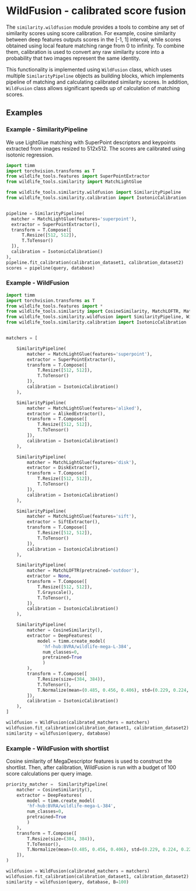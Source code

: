 # WildFusion - calibrated score fusion

The `similarity.wildfusion` module provides a tools to combine any set of similarity scores using score calibration. For example, cosine similarity between deep features outputs scores in the [-1, 1] interval, while scores obtained using local feature matching range from 0 to infinity. To combine them, calibration is used to convert any raw similarity score into a probability that two images represent the same identity.

This functionality is implemented using `WildFusion` class, which uses multiple `SimilarityPipeline` objects as building blocks, which implements pipeline of matching and calculating calibrated similarity scores. In addition, `WildFusion` class allows significant speeds up of calculation of matching scores.






## Examples
### Example - SimilarityPipeline

We use LightGlue matching with SuperPoint descriptors and keypoints extracted from images resized to
 512x512. The scores are calibrated using isotonic regression.

```Python
import timm
import torchvision.transforms as T
from wildlife_tools.features import SuperPointExtractor
from wildlife_tools.similarity import MatchLightGlue

from wildlife_tools.similarity.wildfusion import SimilarityPipeline
from wildlife_tools.similarity.calibration import IsotonicCalibration


pipeline = SimilarityPipeline(
  matcher = MatchLightGlue(features='superpoint'),
  extractor = SuperPointExtractor(),
  transform = T.Compose([
      T.Resize([512, 512]),
      T.ToTensor()
  ]),
  calibration = IsotonicCalibration()
),
pipeline.fit_calibration(calibration_dataset1, calibration_dataset2)
scores = pipeline(query, database)
```




### Example - WildFusion


```python
import timm
import torchvision.transforms as T
from wildlife_tools.features import *
from wildlife_tools.similarity import CosineSimilarity, MatchLOFTR, MatchLightGlue
from wildlife_tools.similarity.wildfusion import SimilarityPipeline, WildFusion
from wildlife_tools.similarity.calibration import IsotonicCalibration


matchers = [

    SimilarityPipeline(
        matcher = MatchLightGlue(features='superpoint'),
        extractor = SuperPointExtractor(),
        transform = T.Compose([
            T.Resize([512, 512]),
            T.ToTensor()
        ]),
        calibration = IsotonicCalibration()
    ),

    SimilarityPipeline(
        matcher = MatchLightGlue(features='aliked'),
        extractor = AlikedExtractor(),
        transform = T.Compose([
            T.Resize([512, 512]),
            T.ToTensor()
        ]),
        calibration = IsotonicCalibration()
    ),

    SimilarityPipeline(
        matcher = MatchLightGlue(features='disk'),
        extractor = DiskExtractor(),
        transform = T.Compose([
            T.Resize([512, 512]),
            T.ToTensor()
        ]),
        calibration = IsotonicCalibration()
    ),

    SimilarityPipeline(
        matcher = MatchLightGlue(features='sift'),
        extractor = SiftExtractor(),
        transform = T.Compose([
            T.Resize([512, 512]),
            T.ToTensor()
        ]),
        calibration = IsotonicCalibration()
    ),

    SimilarityPipeline(
        matcher = MatchLOFTR(pretrained='outdoor'),
        extractor = None,
        transform = T.Compose([
            T.Resize([512, 512]),
            T.Grayscale(),
            T.ToTensor(),
        ]),
        calibration = IsotonicCalibration()
    ),

    SimilarityPipeline(
        matcher = CosineSimilarity(),
        extractor = DeepFeatures(
            model = timm.create_model(
              'hf-hub:BVRA/wildlife-mega-L-384',
              num_classes=0,
              pretrained=True
              )
        ),
        transform = T.Compose([
            T.Resize(size=(384, 384)),
            T.ToTensor(),
            T.Normalize(mean=(0.485, 0.456, 0.406), std=(0.229, 0.224, 0.225)),
        ]),
        calibration = IsotonicCalibration()
    ),
]

wildfusion = WildFusion(calibrated_matchers = matchers)
wildfusion.fit_calibration(calibration_dataset1, calibration_dataset2)
similarity = wildfusion(query, database)
```




### Example - WildFusion with shortlist
Cosine similarity of MegaDescriptor features is used to construct the shortlist. Then, after 
calibration, WildFusion is run with a budget of 100 score calculations per query image.


```python
priority_matcher =  SimilarityPipeline(
    matcher = CosineSimilarity(),
    extractor = DeepFeatures(
        model = timm.create_model(
        'hf-hub:BVRA/wildlife-mega-L-384',
        num_classes=0,
        pretrained=True
        )
    ),
    transform = T.Compose([
        T.Resize(size=(384, 384)),
        T.ToTensor(),
        T.Normalize(mean=(0.485, 0.456, 0.406), std=(0.229, 0.224, 0.225)),
    ]),
)

wildfusion = WildFusion(calibrated_matchers = matchers)
wildfusion.fit_calibration(calibration_dataset1, calibration_dataset2)
similarity = wildfusion(query, database, B=100)

```


